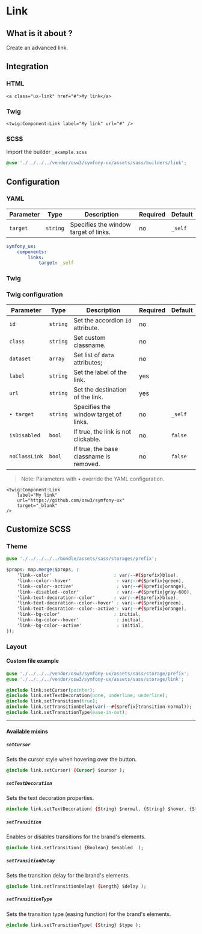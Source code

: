 # Link



## What is it about ?

Create an advanced link.



## Integration

<!-- tabs:start -->
### **HTML**

```twig
<a class="ux-link" href="#">My link</a>
``` 

### **Twig**

```twig
<twig:Component:Link label="My link" url="#" />
``` 

### **SCSS**

Import the builder `_example.scss`

```css 
@use './../../../vendor/osw3/symfony-ux/assets/sass/builders/link';
```
<!-- tabs:end -->



## Configuration

<!-- tabs:start -->
### **YAML**

| Parameter | Type | Description | Required | Default |
|-|-|-|-|-|
| `target` | `string` | Specifies the window target of links. | no | `_self` |

```yaml
symfony_ux:
    components:
        links:
            target: _self
```

### **Twig**

### Twig configuration

| Parameter | Type | Description | Required | Default |
|-|-|-|-|-|
| `id` | `string` | Set the accordion `id` attribute. | no |  |
| `class` | `string` | Set custom classname. | no |  |
| `dataset` | `array` | Set list of `data` attributes; | no |  |
| `label` | `string` | Set the label of the link. | yes |  |
| `url` | `string` | Set the destination of the link. | yes |  |
| `• target` | `string` | Specifies the window target of links. | no | `_self` |
| `isDisabled` | `bool` | If true, the link is not clickable. | no | `false` |
| `noClassLink` | `bool` | If true, the base classname is removed. | no | `false` |


> Note: Parameters with • override the YAML configuration.

```twig 
<twig:Component:Link 
    label="My link" 
    url="https://github.com/osw3/symfony-ux" 
    target="_blank" 
/>
```
<!-- tabs:end -->




## Customize SCSS

<!-- tabs:start -->

### **Theme**

```css 
@use './../../../../bundle/assets/sass/storages/prefix';

$props: map.merge($props, (
    'link--color'                       : var(--#{$prefix}blue),
    'link--color--hover'                 : var(--#{$prefix}green),
    'link--color--active'                : var(--#{$prefix}orange),
    'link--disabled--color'              : var(--#{$prefix}gray-600),
    'link-text-decoration--color'       : var(--#{$prefix}blue),
    'link-text-decoration--color--hover' : var(--#{$prefix}green),
    'link-text-decoration--color--active': var(--#{$prefix}orange),
    'link--bg-color'                    : initial,
    'link--bg-color--hover'              : initial,
    'link--bg-color--active'             : initial,
));
```

### **Layout**

#### Custom file example

```css 
@use './../../../vendor/osw3/symfony-ux/assets/sass/storage/prefix';
@use './../../../vendor/osw3/symfony-ux/assets/sass/storage/link';

@include link.setCursor(pointer);
@include link.setTextDecoration(none, underline, underline);
@include link.setTransition(true);
@include link.setTransitionDelay(var(--#{$prefix}transition-normal));
@include link.setTransitionType(ease-in-out);
```

<hr>

#### Available mixins

##### `setCursor`

Sets the cursor style when hovering over the button.

```css 
@include link.setCursor( {Cursor} $cursor );
```

##### `setTextDecoration`

Sets the text decoration properties.

```css 
@include link.setTextDecoration( {String} $normal, {String} $hover, {String} $active );
```

##### `setTransition`

Enables or disables transitions for the brand's elements.

```css 
@include link.setTransition( {Boolean} $enabled  );
```

##### `setTransitionDelay`

Sets the transition delay for the brand's elements.

```css 
@include link.setTransitionDelay( {Length} $delay );
```

##### `setTransitionType`

Sets the transition type (easing function) for the brand's elements.

```css 
@include link.setTransitionType( {String} $type );
```
<!-- tabs:end -->
